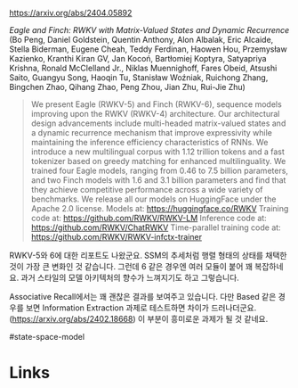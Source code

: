 https://arxiv.org/abs/2404.05892

*Eagle and Finch: RWKV with Matrix-Valued States and Dynamic Recurrence* (Bo Peng, Daniel Goldstein, Quentin Anthony, Alon Albalak, Eric Alcaide, Stella Biderman, Eugene Cheah, Teddy Ferdinan, Haowen Hou, Przemysław Kazienko, Kranthi Kiran GV, Jan Kocoń, Bartłomiej Koptyra, Satyapriya Krishna, Ronald McClelland Jr., Niklas Muennighoff, Fares Obeid, Atsushi Saito, Guangyu Song, Haoqin Tu, Stanisław Woźniak, Ruichong Zhang, Bingchen Zhao, Qihang Zhao, Peng Zhou, Jian Zhu, Rui-Jie Zhu)

> We present Eagle (RWKV-5) and Finch (RWKV-6), sequence models improving upon the RWKV (RWKV-4) architecture. Our architectural design advancements include multi-headed matrix-valued states and a dynamic recurrence mechanism that improve expressivity while maintaining the inference efficiency characteristics of RNNs. We introduce a new multilingual corpus with 1.12 trillion tokens and a fast tokenizer based on greedy matching for enhanced multilinguality. We trained four Eagle models, ranging from 0.46 to 7.5 billion parameters, and two Finch models with 1.6 and 3.1 billion parameters and find that they achieve competitive performance across a wide variety of benchmarks. We release all our models on HuggingFace under the Apache 2.0 license. Models at: https://huggingface.co/RWKV Training code at: https://github.com/RWKV/RWKV-LM Inference code at: https://github.com/RWKV/ChatRWKV Time-parallel training code at: https://github.com/RWKV/RWKV-infctx-trainer

RWKV-5와 6에 대한 리포트도 나왔군요. SSM의 추세처럼 행렬 형태의 상태를 채택한 것이 가장 큰 변화인 것 같습니다. 그런데 6 같은 경우엔 여러 모듈이 붙어 꽤 복잡하네요. 과거 스타일의 모델 아키텍처의 향수가 느껴지기도 하고 그렇습니다.

Associative Recall에서는 꽤 괜찮은 결과를 보여주고 있습니다. 다만 Based 같은 경우를 보면 Information Extraction 과제로 테스트하면 차이가 드러나더군요. (https://arxiv.org/abs/2402.18668) 이 부분이 흥미로운 과제가 될 것 같네요.

#state-space-model

# Links

